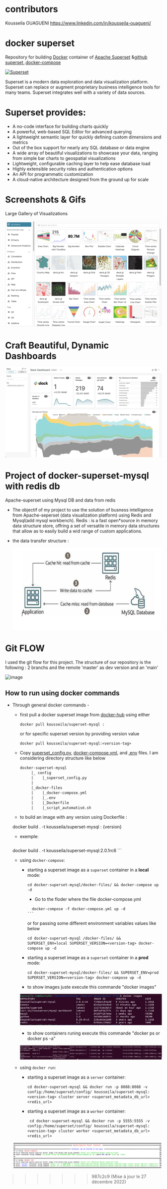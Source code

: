 # contributors
Kousseila OUAGUENI <https://www.linkedin.com/in/kousseila-ouagueni/>

# docker superset
Repository for building [Docker](https://www.docker.com/) container of [Apache Superset](https://superst.apache.org) &[github superset ](https://github.com/apache/superset/).[docker-compose](https://superset.apache.org/docs/installation/installing-superset-using-docker-compose/)

[<img src="https://cloud.githubusercontent.com/assets/130878/20946612/49a8a25c-bbc0-11e6-8314-10bef902af51.png" alt="Superset" width="500"/>](https://superset.apache.org/)


Superset is a modern data exploration and data visualization platform. Superset can replace or augment proprietary business intelligence tools for many teams. Superset integrates well with a variety of data sources.

# Superset provides:

* A no-code interface for building charts quickly
* A powerful, web-based SQL Editor for advanced querying
* A lightweight semantic layer for quickly defining custom dimensions and metrics
* Out of the box support for nearly any SQL database or data engine
* A wide array of beautiful visualizations to showcase your data, ranging from simple bar charts to geospatial visualizations
* Lightweight, configurable caching layer to help ease database load
* Highly extensible security roles and authentication options
* An API for programmatic customization
* A cloud-native architecture designed from the ground up for scale

# Screenshots & Gifs
Large Gallery of Visualizations

   [<img src="gallery.jpg" alt="gallery">](gallery.jpg) 

# Craft Beautiful, Dynamic Dashboards

   [<img src="slack_dash.jpg" alt="slack_dash">](slack_dash.jpg)
# Project of docker-superset-mysql with redis db

Apache-superset  using Mysql DB and data from redis
* The objectif of my project to use the solution of busness intelligence from Apache-seperset (data visualization platform) using Redis and Mysql(add mysql workbench).
Redis : is a fast open*source in memory data structure store, offring a set of versatile in memory data structures that allow as to easily build a wid range of custom applications.

* the data transfer structure :
      
    [<img src="redis.png" alt="redis">](redis.png)  
    
# Git FLOW 

I used the git flow for this project. The structure of our repository is the following : 
2 branchs and the remote 'master' as dev version and  an 'main'

![image](https://user-images.githubusercontent.com/48882137/155838038-6d7aebed-8ed0-4f23-a62d-8b4e86679983.png)

## How to run using docker commands
* Through general docker commands -
    * first pull a docker  superset image from [docker-hub](https://hub.docker.com/repository/docker/kousseila/superset-mysql/) using either
        ```shell
        docker pull kousseila/superset-mysql :
        ```    
      or for specific superset version by providing version value    
        ```shell
        docker pull kousseila/superset-mysql:<version-tag>
        ```   
    
    * Copy [superset_config.py](config/superset_config.py), [docker-compose.yml](docker-files/docker-compose.yml), and [.env](docker-files/.env) files. I am considering directory structure like below
        ```
        docker-superset-mysql
             |_ config
             |    |_superset_config.py
             |
             |_docker-files
             |    |_docker-compose.yml
             |    |_.env
             |    |_Dockerfile
             |    |_script_automatisé.sh
        
        ```   


    * to build an image with any version using Dockerfile :
     
     docker build . -t kousseila/superset-mysql : {version}

    * exemple:
      ```shell
     docker build . -t kousseila/superset-mysql:2.0.1rc6
      ```  
    * using `docker-compose`:
        * starting a superset image as a `superset` container in a **local** mode:
            ```shell
            cd docker-superset-mysql/docker-files/ && docker-compose up -d
             ```
            * Go to the floder where the file docker-compose.yml
            ```shell
              docker-compose -f docker-compose.yml up -d                   ```
            ```
          or for passing some different environment variables values like below
            ```shell
            cd docker-superset-mysql /docker-files/ && SUPERSET_ENV=local SUPERSET_VERSION=<version-tag> docker-compose up -d
            ```           
        
        * starting a superset image as a `superset` container in a **prod** mode:
            ```shell
            cd docker-superset-mysql/docker-files/ && SUPERSET_ENV=prod SUPERSET_VERSION=<version-tag> docker-compose up -d
          ```  
        
        * to show images juste execute this commande "docker images"
         
         
      [<img src="dockerimages.JPG" alt="dockerimages">](dockerimages.JPG")  
        
        * to show containers  runing execute this commande "docker ps or docker ps -a"
        
       [<img src="dockerps.PNG" alt="dockerps">](dockerps.PNG")  
            
    * using `docker run`:    
        * starting a superset image as a `server` container:
            ```shell
            cd docker-superset-mysql && docker run -p 8088:8088 -v config:/home/superset/config/ kousseila/superset-mysql:<version-tag> cluster server <superset_metadata_db_url> <redis_url>
            ```        
        * starting a superset image as a `worker` container:
            ```shell
             cd docker-superset-mysql && docker run -p 5555:5555 -v config:/home/superset/config/ kousseila/superset-mysql:<version-tag> cluster worker <superset_metadata_db_url> <redis_url>
            ```    
       
    [<img src="docker-superset_execution.png" alt="Superset">](docker-superset_execution.png)   
         
   
   
   
>>>>>>> 987c2c9 (Mise à jour le 27 décembre 2022)
